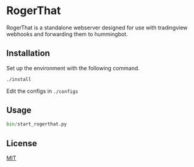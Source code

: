 # RogerThat

RogerThat is a standalone webserver designed for use with tradingview webhooks and forwarding them to hummingbot.

## Installation

Set up the environment with the following command.

```bash
./install
```

Edit the configs in `./configs`

## Usage

```python
bin/start_rogerthat.py
```

## License
[MIT](https://choosealicense.com/licenses/mit/)